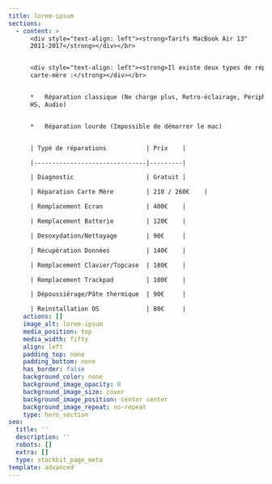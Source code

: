 ```yaml
---
title: lorem-ipsum
sections:
  - content: >
      <div style="text-align: left"><strong>Tarifs MacBook Air 13"
      2011-2017</strong></div></br>


      <div style="text-align: left"><strong>Il existe deux types de réparations
      carte-mère :</strong></div></br>


      *   Réparation classique (Ne charge plus, Retro-éclairage, Périphérique
      HS, Audio)


      *   Réparation lourde (Impossible de démarrer le mac)


      | Typé de réparations           | Prix    |

      |-------------------------------|---------|

      | Diagnostic                    | Gratuit |

      | Réparation Carte Mère         | 210 / 260€    |

      | Remplacement Ecran            | 400€    |

      | Remplacement Batterie         | 120€    |

      | Desoxydation/Nettoyage        | 90€     |

      | Récupération Données          | 140€    |

      | Remplacement Clavier/Topcase  | 180€    |

      | Remplacement Trackpad         | 100€    |

      | Dépoussiérage/Pâte thermique  | 90€     |

      | Reinstallation OS             | 80€     |
    actions: []
    image_alt: lorem-ipsum
    media_position: top
    media_width: fifty
    align: left
    padding_top: none
    padding_bottom: none
    has_border: false
    background_color: none
    background_image_opacity: 0
    background_image_size: cover
    background_image_position: center center
    background_image_repeat: no-repeat
    type: hero_section
seo:
  title: ''
  description: ''
  robots: []
  extra: []
  type: stackbit_page_meta
template: advanced
---
```

